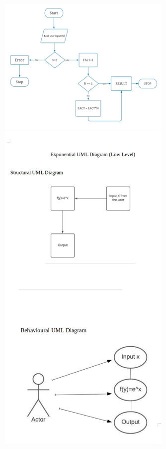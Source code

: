 ![](https://github.com/Prashanth99003557/Calculator/blob/main/2_Design/lowlevel/factorial.png)
<img src="Exponential Structural UML Diagram.png"
     alt="Exponential Structural UML Diagram"
     style="float: left; margin-right: 10px;" />
     
  <img src="Exponential Behavioural UML Diagram.png"
     alt="Exponential Behavioural UML Diagram"
     style="float: left; margin-right: 10px;" />   
